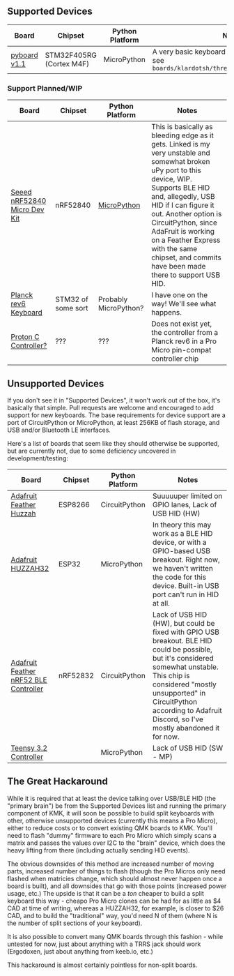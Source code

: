 ## Supported Devices

| Board | Chipset | Python Platform | Notes |
| ----- | ------- | --------------- | ----- |
| [pyboard v1.1](https://www.adafruit.com/product/2390) | STM32F405RG (Cortex M4F) | MicroPython | A very basic keyboard has been written for this, see `boards/klardotsh/threethree_matrix_pyboard.py` |

### Support Planned/WIP
| Board | Chipset | Python Platform | Notes |
| ----- | ------- | --------------- | ----- |
| [Seeed nRF52840 Micro Dev Kit](https://www.seeedstudio.com/nRF52840-Micro-Development-Kit-p-3079.html) | nRF52840 | [MicroPython](https://github.com/klardotsh/micropython/commit/4eac11a6d1ba2d269b4cdc663d4b5b788b288804) | This is basically as bleeding edge as it gets. Linked is my very unstable and somewhat broken uPy port to this device, WIP. Supports BLE HID and, allegedly, USB HID if I can figure it out. Another option is CircuitPython, since AdaFruit is working on a Feather Express with the same chipset, and commits have been made there to support USB HID. |
| [Planck rev6 Keyboard](https://olkb.com/planck) | STM32 of some sort | Probably MicroPython? | I have one on the way! We'll see what happens. |
| [Proton C Controller?](https://www.reddit.com/r/MechanicalKeyboards/comments/87cw36/render_of_the_qmk_proton_c_qmkpowered_pro_micro/) | ??? | ??? | Does not exist yet, the controller from a Planck rev6 in a Pro Micro pin-compat controller chip |


## Unsupported Devices

If you don't see it in "Supported Devices", it won't work out of the box, it's
basically that simple. Pull requests are welcome and encouraged to add support
for new keyboards. The base requirements for device support are a port of
CircuitPython or MicroPython, at least 256KB of flash storage, and USB and/or 
Bluetooth LE interfaces.

Here's a list of boards that seem like they should otherwise be supported, but
are currently not, due to some deficiency uncovered in development/testing:

| Board | Chipset | Python Platform | Notes |
| ----- | ------- | --------------- | ------------------ |
| [Adafruit Feather Huzzah](https://www.adafruit.com/product/2821) | ESP8266 | CircuitPython | Suuuuuper limited on GPIO lanes, Lack of USB HID (HW) |
| [Adafruit HUZZAH32](https://www.adafruit.com/product/3405) | ESP32 | MicroPython | In theory this may work as a BLE HID device, or with a GPIO-based USB breakout. Right now, we haven't written the code for this device. Built-in USB port can't run in HID at all. |
| [Adafruit Feather nRF52 BLE Controller](https://www.adafruit.com/product/3406) | nRF52832 | CircuitPython | Lack of USB HID (HW), but could be fixed with GPIO USB breakout. BLE HID could be possible, but it's considered somewhat unstable. This chip is considered "mostly unsupported" in CircuitPython according to Adafruit Discord, so I've mostly abandoned it for now. |
| [Teensy 3.2 Controller](https://www.adafruit.com/product/2756) | | MicroPython | Lack of USB HID (SW - MP) |


## The Great Hackaround

While it is required that at least the device talking over USB/BLE HID (the
"primary brain") be from the Supported Devices list and running the primary
component of KMK, it will soon be possible to build split keyboards with other,
otherwise unsupported devices (currently this means a Pro Micro), either to
reduce costs or to convert existing QMK boards to KMK. You'll need to flash
"dummy" firmware to each Pro Micro which simply scans a matrix and passes the
values over I2C to the "brain" device, which does the heavy lifting from there
(including actually sending HID events).

The obvious downsides of this method are increased number of moving parts,
increased number of things to flash (though the Pro Micros only need flashed
when matricies change, which should almost never happen once a board is built),
and all downsides that go with those points (increased power usage, etc.) The
upside is that it can be a _ton_ cheaper to build a split keyboard this way -
cheapo Pro Micro clones can be had for as little as $4 CAD at time of writing,
whereas a HUZZAH32, for example, is closer to $26 CAD, and to build the
"traditional" way, you'd need N of them (where N is the number of split sections
of your keyboard).

It is also possible to convert many QMK boards through this fashion - while
untested for now, just about anything with a TRRS jack should work (Ergodoxen,
just about anything from keeb.io, etc.) 

This hackaround is almost certainly pointless for non-split boards.

